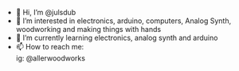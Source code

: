 - 👋 Hi, I’m @julsdub
- 👀 I’m interested in electronics, arduino, computers, Analog Synth, woodworking and making things with hands
- 🌱 I’m currently learning electronics, analog synth and arduino
- 📫 How to reach me:  
      ig: @allerwoodworks


<!---
julsdub/julsdub is a ✨ special ✨ repository because its `README.md` (this file) appears on your GitHub profile.
You can click the Preview link to take a look at your changes.
--->
